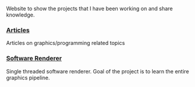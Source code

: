 Website to show the projects that I have been working on and share knowledge.

### [Articles]()

Articles on graphics/programming related topics

### [Software Renderer]()
Single threaded software renderer. Goal of the project is to learn the entire graphics pipeline.
